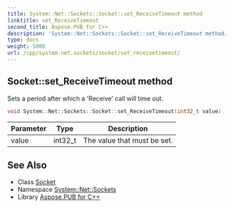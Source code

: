 ```yaml
---
title: System::Net::Sockets::Socket::set_ReceiveTimeout method
linktitle: set_ReceiveTimeout
second_title: Aspose.PUB for C++
description: 'System::Net::Sockets::Socket::set_ReceiveTimeout method. Sets a period after which a ''Receive'' call will time out in C++.'
type: docs
weight: 5800
url: /cpp/system.net.sockets/socket/set_receivetimeout/
---
```

## Socket::set_ReceiveTimeout method


Sets a period after which a 'Receive' call will time out.

```cpp
void System::Net::Sockets::Socket::set_ReceiveTimeout(int32_t value)
```


| Parameter | Type | Description |
| --- | --- | --- |
| value | int32_t | The value that must be set. |

## See Also

* Class [Socket](../)
* Namespace [System::Net::Sockets](../../)
* Library [Aspose.PUB for C++](../../../)
